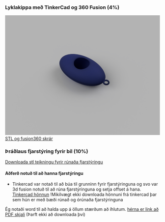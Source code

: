 ### Lyklakippa með TinkerCad og 360 Fusion  (4%)
![Mynd](https://github.com/sveinnoli/vesm2h21/blob/main/verkefni3/tutorial/keychain_render.png)
[STL og fusion360 skrár](https://github.com/sveinnoli/vesm2h21/tree/main/verkefni3/tutorial)


### Þráðlaus fjarstýring fyrir bíl (10%)
[Downloada stl teikningu fyrir rúnaða fjarstýringu](https://github.com/sveinnoli/vesm2h21/tree/main/verkefni3/Controller_design)

#### Aðferð notuð til að hanna fjarstýringu

- Tinkercad var notað til að búa til grunninn fyrir fjarstýringuna og svo var 3d fusion notuð til að rúna fjarstýringuna og setja offset á hana. [Tinkercad hönnun](https://www.tinkercad.com/things/eyRiWvPn0Nr-controller) !Mikilvægt ekki downloada hönnuni frá tinkercad þar sem hún er með bæði rúnað og órúnaða fjarstýringuna

Ég notaði word til að halda upp á öllum stærðum að íhlutum. [hérna er link að PDF skjali](https://studenttskoli-my.sharepoint.com/:b:/g/personal/sveinngu245_nemi_tskoli_is/ETWcXVZkmiNClhTpHQpd_bcBPj0C45_equHBs4iFq1Yixw?e=OgLpqf) (Þarft ekki að downloada því)

